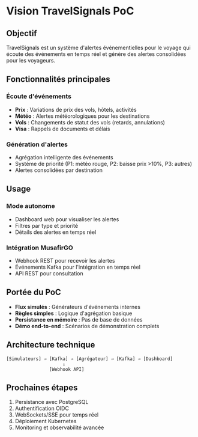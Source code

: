 # Vision TravelSignals PoC

## Objectif

TravelSignals est un système d'alertes événementielles pour le voyage qui écoute des événements en temps réel et génère des alertes consolidées pour les voyageurs.

## Fonctionnalités principales

### Écoute d'événements
- **Prix** : Variations de prix des vols, hôtels, activités
- **Météo** : Alertes météorologiques pour les destinations
- **Vols** : Changements de statut des vols (retards, annulations)
- **Visa** : Rappels de documents et délais

### Génération d'alertes
- Agrégation intelligente des événements
- Système de priorité (P1: météo rouge, P2: baisse prix >10%, P3: autres)
- Alertes consolidées par destination

## Usage

### Mode autonome
- Dashboard web pour visualiser les alertes
- Filtres par type et priorité
- Détails des alertes en temps réel

### Intégration MusafirGO
- Webhook REST pour recevoir les alertes
- Événements Kafka pour l'intégration en temps réel
- API REST pour consultation

## Portée du PoC

- **Flux simulés** : Générateurs d'événements internes
- **Règles simples** : Logique d'agrégation basique
- **Persistance en mémoire** : Pas de base de données
- **Démo end-to-end** : Scénarios de démonstration complets

## Architecture technique

```
[Simulateurs] → [Kafka] → [Agrégateur] → [Kafka] → [Dashboard]
                     ↓
                [Webhook API]
```

## Prochaines étapes

1. Persistance avec PostgreSQL
2. Authentification OIDC
3. WebSockets/SSE pour temps réel
4. Déploiement Kubernetes
5. Monitoring et observabilité avancée
